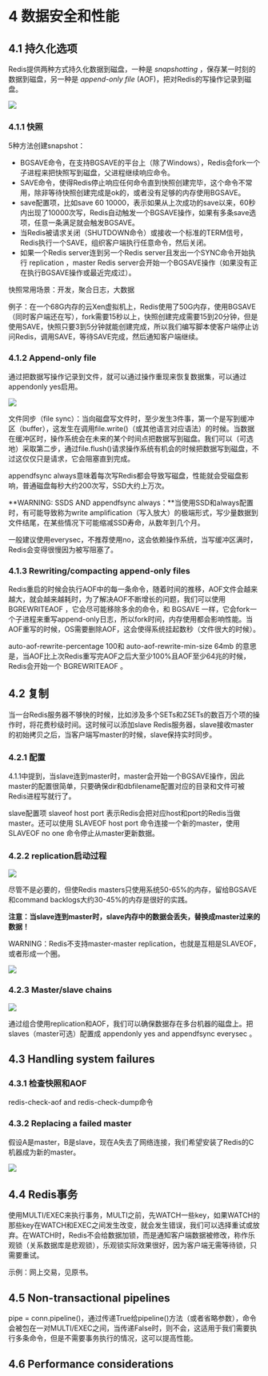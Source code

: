 # 4 数据安全和性能

## 4.1 持久化选项

Redis提供两种方式持久化数据到磁盘，一种是 _snapshotting_ ，保存某一时刻的数据到磁盘，另一种是 _append-only file_ \(AOF\)，把对Redis的写操作记录到磁盘。

![](/assets/QQ20160823-1.png)

### 4.1.1 快照

5种方法创建snapshot：

* BGSAVE命令，在支持BGSAVE的平台上（除了Windows），Redis会fork一个子进程来把快照写到磁盘，父进程继续响应命令。
* SAVE命令，使得Redis停止响应任何命令直到快照创建完毕，这个命令不常用，除非等待快照创建完成是ok的，或者没有足够的内存使用BGSAVE。
* save配置项，比如save 60 10000，表示如果从上次成功的save以来，60秒内出现了10000次写，Redis自动触发一个BGSAVE操作，如果有多条save选项，任意一条满足就会触发BGSAVE。
* 当Redis被请求关闭（SHUTDOWN命令）或接收一个标准的TERM信号，Redis执行一个SAVE，组织客户端执行任意命令，然后关闭。
* 如果一个Redis server连到另一个Redis server且发出一个SYNC命令开始执行 replication ，master Redis server会开始一个BGSAVE操作（如果没有正在执行BGSAVE操作或最近完成过）。

快照常用场景：开发，聚合日志，大数据

例子：在一个68G内存的云Xen虚拟机上，Redis使用了50G内存，使用BGSAVE（同时客户端还在写），fork需要15秒以上，快照创建完成需要15到20分钟，但是使用SAVE，快照只要3到5分钟就能创建完成，所以我们编写脚本使客户端停止访问Redis，调用SAVE，等待SAVE完成，然后通知客户端继续。

### 4.1.2 Append-only file

通过把数据写操作记录到文件，就可以通过操作重现来恢复数据集，可以通过appendonly yes启用。

![](/assets/QQ20160824-1.png)

文件同步（file sync）：当向磁盘写文件时，至少发生3件事，第一个是写到缓冲区（buffer），这发生在调用file.write\(\)（或其他语言对应语法）的时候。当数据在缓冲区时，操作系统会在未来的某个时间点把数据写到磁盘。我们可以（可选地）采取第二步，通过file.flush\(\)请求操作系统有机会的时候把数据写到磁盘，不过这仅仅只是请求，它会阻塞直到完成。

appendfsync always意味着每次写Redis都会导致写磁盘，性能就会受磁盘影响，普通磁盘每秒大约200次写，SSD大约上万次。

**WARNING: SSDS AND appendfsync always：**当使用SSD和always配置时，有可能导致称为write amplification（写入放大）的极端形式，写少量数据到文件结尾，在某些情况下可能缩减SSD寿命，从数年到几个月。

一般建议使用everysec，不推荐使用no，这会依赖操作系统，当写缓冲区满时，Redis会变得很慢因为被写阻塞了。

### 4.1.3 Rewriting\/compacting append-only files

Redis重启的时候会执行AOF中的每一条命令，随着时间的推移，AOF文件会越来越大，就会越来越耗时，为了解决AOF不断增长的问题，我们可以使用 BGREWRITEAOF ，它会尽可能移除多余的命令，和 BGSAVE 一样，它会fork一个子进程来重写append-only日志，所以fork时间，内存使用都会影响性能。当AOF重写的时候，OS需要删除AOF，这会使得系统挂起数秒（文件很大的时候）。

auto-aof-rewrite-percentage 100和 auto-aof-rewrite-min-size 64mb 的意思是，当AOF比上次Redis重写完AOF之后大至少100%且AOF至少64兆的时候，Redis会开始一个 BGREWRITEAOF 。

## 4.2 复制

当一台Redis服务器不够快的时候，比如涉及多个SETs和ZSETs的数百万个项的操作时，将花费秒级时间。这时候可以添加slave Redis服务器，slave接收master的初始拷贝之后，当客户端写master的时候，slave保持实时同步。

### 4.2.1 配置

4.1.1中提到，当slave连到master时，master会开始一个BGSAVE操作，因此master的配置很简单，只要确保dir和dbfilename配置对应的目录和文件可被Redis进程写就行了。

slave配置项 slaveof host port 表示Redis会把对应host和port的Redis当做master。还可以使用 SLAVEOF host port 命令连接一个新的master，使用 SLAVEOF no one 命令停止从master更新数据。

### 4.2.2 replication启动过程

![](/assets/QQ20160827-1.png)

尽管不是必要的，但使Redis masters只使用系统50-65%的内存，留给BGSAVE和command backlogs大约30-45%的内存是很好的实践。

**注意：当slave连到master时，slave内存中的数据会丢失，替换成master过来的数据！**

WARNING：Redis不支持master-master replication，也就是互相是SLAVEOF，或者形成一个圈。

![](/assets/QQ20160827-2.png)

### 4.2.3 Master\/slave chains

![](/assets/QQ20160827-3.png)

通过组合使用replication和AOF，我们可以确保数据存在多台机器的磁盘上。把slaves（master可选）配置成 appendonly yes and appendfsync everysec 。

## 4.3 Handling system failures

### 4.3.1 检查快照和AOF

redis-check-aof and redis-check-dump命令

### 4.3.2 Replacing a failed master

假设A是master，B是slave，现在A失去了网络连接，我们希望安装了Redis的C机器成为新的master。

![](/assets/QQ20160827-4.png)

## 4.4 Redis事务

使用MULTI\/EXEC来执行事务，MULTI之前，先WATCH一些key，如果WATCH的那些key在WATCH和EXEC之间发生改变，就会发生错误，我们可以选择重试或放弃。在WATCH时，Redis不会给数据加锁，而是通知客户端数据被修改，称作乐观锁（关系数据库是悲观锁），乐观锁实际效果很好，因为客户端无需等待锁，只需要重试。

示例：网上交易，见原书。

## 4.5 Non-transactional pipelines

pipe = conn.pipeline\(\)，通过传递True给pipeline\(\)方法（或者省略参数），命令会被包在一对MULTI\/EXEC之间，当传递False时，则不会，这适用于我们需要执行多条命令，但是不需要事务执行的情况，这可以提高性能。

## 4.6 Performance considerations



